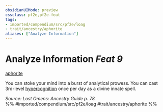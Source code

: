 ```yaml
---
obsidianUIMode: preview
cssclass: pf2e,pf2e-feat
tags:
- imported/compendium/src/pf2e/loag
- trait/ancestry/aphorite
aliases: ["Analyze Information"]
---
```

# Analyze Information  *Feat 9*  
[aphorite](aphorite-loag.md)  


You can stoke your mind into a burst of analytical prowess. You can cast 3rd-level [hypercognition](../spells/hypercognition.md) once per day as a divine innate spell.

*Source: Lost Omens: Ancestry Guide p. 78*  
%% #imported/compendium/src/pf2e/loag #trait/ancestry/aphorite %%